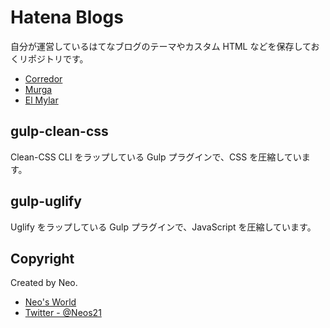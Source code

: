 # Hatena Blogs

自分が運営しているはてなブログのテーマやカスタム HTML などを保存しておくリポジトリです。

- [Corredor](http://neos21.hatenablog.com/)
- [Murga](http://neos21.hatenablog.jp/)
- [El Mylar](http://neos21.hateblo.jp/)


## gulp-clean-css

Clean-CSS CLI をラップしている Gulp プラグインで、CSS を圧縮しています。

## gulp-uglify

Uglify をラップしている Gulp プラグインで、JavaScript を圧縮しています。

## Copyright

Created by Neo.

- [Neo's World](http://neo.s21.xrea.com/)
- [Twitter - @Neos21](https://twitter.com/Neos21)